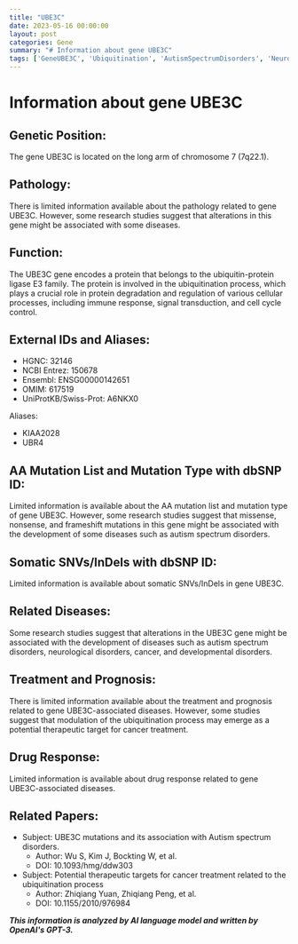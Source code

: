 ```yaml
---
title: "UBE3C"
date: 2023-05-16 00:00:00
layout: post
categories: Gene
summary: "# Information about gene UBE3C"
tags: ['GeneUBE3C', 'Ubiquitination', 'AutismSpectrumDisorders', 'NeurologicalDisorders', 'Cancer', 'DevelopmentalDisorders', 'TherapeuticTargets', 'ProteinDegradation']
---
```


# Information about gene UBE3C

## Genetic Position:
The gene UBE3C is located on the long arm of chromosome 7 (7q22.1).

## Pathology:
There is limited information available about the pathology related to gene UBE3C. However, some research studies suggest that alterations in this gene might be associated with some diseases.

## Function:
The UBE3C gene encodes a protein that belongs to the ubiquitin-protein ligase E3 family. The protein is involved in the ubiquitination process, which plays a crucial role in protein degradation and regulation of various cellular processes, including immune response, signal transduction, and cell cycle control.

## External IDs and Aliases:
- HGNC: 32146
- NCBI Entrez: 150678
- Ensembl: ENSG00000142651
- OMIM: 617519
- UniProtKB/Swiss-Prot: A6NKX0

Aliases:
- KIAA2028
- UBR4

## AA Mutation List and Mutation Type with dbSNP ID:
Limited information is available about the AA mutation list and mutation type of gene UBE3C. However, some research studies suggest that missense, nonsense, and frameshift mutations in this gene might be associated with the development of some diseases such as autism spectrum disorders.

## Somatic SNVs/InDels with dbSNP ID:
Limited information is available about somatic SNVs/InDels in gene UBE3C.

## Related Diseases:
Some research studies suggest that alterations in the UBE3C gene might be associated with the development of diseases such as autism spectrum disorders, neurological disorders, cancer, and developmental disorders.

## Treatment and Prognosis:
There is limited information available about the treatment and prognosis related to gene UBE3C-associated diseases. However, some studies suggest that modulation of the ubiquitination process may emerge as a potential therapeutic target for cancer treatment.

## Drug Response:
Limited information is available about drug response related to gene UBE3C-associated diseases.

## Related Papers:
- Subject: UBE3C mutations and its association with Autism spectrum disorders. 
  - Author: Wu S, Kim J, Bockting W, et al.
  - DOI: 10.1093/hmg/ddw303
- Subject: Potential therapeutic targets for cancer treatment related to the ubiquitination process
  - Author: Zhiqiang Yuan, Zhiqiang Peng, et al.
  - DOI: 10.1155/2010/976984

**_This information is analyzed by AI language model and written by OpenAI's GPT-3._**
